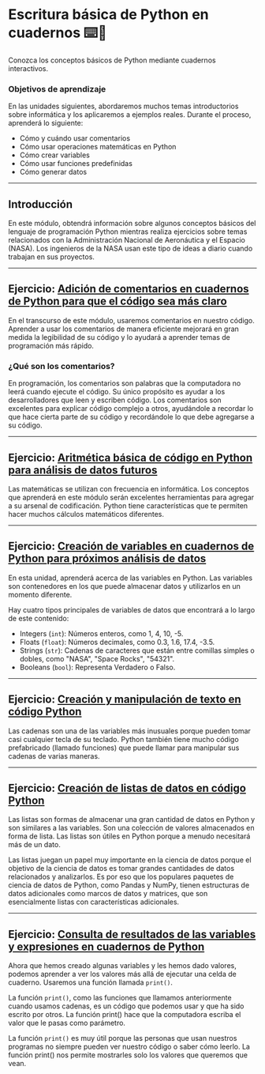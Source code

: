 # Escritura básica de Python en cuadernos ⌨️🐍

Conozca los conceptos básicos de Python mediante cuadernos interactivos.

### Objetivos de aprendizaje

En las unidades siguientes, abordaremos muchos temas introductorios sobre informática y los aplicaremos a ejemplos reales. Durante el proceso, aprenderá lo siguiente:

* Cómo y cuándo usar comentarios
* Cómo usar operaciones matemáticas en Python
* Cómo crear variables
* Cómo usar funciones predefinidas
* Cómo generar datos

<hr/>

## Introducción

En este módulo, obtendrá información sobre algunos conceptos básicos del lenguaje de programación Python mientras realiza ejercicios sobre temas relacionados con la Administración Nacional de Aeronáutica y el Espacio (NASA). Los ingenieros de la NASA usan este tipo de ideas a diario cuando trabajan en sus proyectos.

<hr/>

## Ejercicio: [Adición de comentarios en cuadernos de Python para que el código sea más claro](/2-comments.ipynb)

En el transcurso de este módulo, usaremos comentarios en nuestro código. Aprender a usar los comentarios de manera eficiente mejorará en gran medida la legibilidad de su código y lo ayudará a aprender temas de programación más rápido.

### ¿Qué son los comentarios?

En programación, los comentarios son palabras que la computadora no leerá cuando ejecute el código. Su único propósito es ayudar a los desarrolladores que leen y escriben código. Los comentarios son excelentes para explicar código complejo a otros, ayudándole a recordar lo que hace cierta parte de su código y recordándole lo que debe agregarse a su código.

<hr/>

## Ejercicio: [Aritmética básica de código en Python para análisis de datos futuros](/3-arithmetic.ipynb)

Las matemáticas se utilizan con frecuencia en informática. Los conceptos que aprenderá en este módulo serán excelentes herramientas para agregar a su arsenal de codificación. Python tiene características que te permiten hacer muchos cálculos matemáticos diferentes.

<hr/>

## Ejercicio: [Creación de variables en cuadernos de Python para próximos análisis de datos](/4-variables.ipynb)

En esta unidad, aprenderá acerca de las variables en Python. Las variables son contenedores en los que puede almacenar datos y utilizarlos en un momento diferente.

Hay cuatro tipos principales de variables de datos que encontrará a lo largo de este contenido:

* Integers (`int`): Números enteros, como 1, 4, 10, -5.
* Floats (`float`): Números decimales, como 0.3, 1.6, 17.4, -3.5.
* Strings (`str`): Cadenas de caracteres que están entre comillas simples o dobles, como "NASA", "Space Rocks", "54321".
* Booleans (`bool`): Representa Verdadero o Falso.

<hr/>

## Ejercicio: [Creación y manipulación de texto en código Python](/5-strings.ipynb)

Las cadenas son una de las variables más inusuales porque pueden tomar casi cualquier tecla de su teclado. Python también tiene mucho código prefabricado (llamado funciones) que puede llamar para manipular sus cadenas de varias maneras.

<hr/>

## Ejercicio: [Creación de listas de datos en código Python](/6-lists.ipynb)

Las listas son formas de almacenar una gran cantidad de datos en Python y son similares a las variables. Son una colección de valores almacenados en forma de lista. Las listas son útiles en Python porque a menudo necesitará más de un dato.

Las listas juegan un papel muy importante en la ciencia de datos porque el objetivo de la ciencia de datos es tomar grandes cantidades de datos relacionados y analizarlos. Es por eso que los populares paquetes de ciencia de datos de Python, como Pandas y NumPy, tienen estructuras de datos adicionales como marcos de datos y matrices, que son esencialmente listas con características adicionales.

<hr/>

## Ejercicio: [Consulta de resultados de las variables y expresiones en cuadernos de Python](/7-output.ipynb)

Ahora que hemos creado algunas variables y les hemos dado valores, podemos aprender a ver los valores más allá de ejecutar una celda de cuaderno. Usaremos una función llamada `print()`.

La función `print()`, como las funciones que llamamos anteriormente cuando usamos cadenas, es un código que podemos usar y que ha sido escrito por otros. La función print() hace que la computadora escriba el valor que le pasas como parámetro.

La función `print()` es muy útil porque las personas que usan nuestros programas no siempre pueden ver nuestro código o saber cómo leerlo. La función print() nos permite mostrarles solo los valores que queremos que vean.